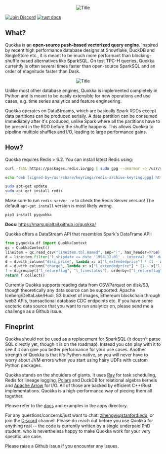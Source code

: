 <p align="center">
  <img src="https://github.com/marsupialtail/quokka/blob/master/docs/quokka-banner.png?raw=true" alt="Title"/>
</p>

[![Join Discord](https://img.shields.io/badge/-Join%20Quokka%20Discord-blue?logo=discord)](https://discord.gg/6ujVV9HAg3)
<a href="https://marsupialtail.github.io/quokka/">
    <img src="https://github.com/marsupialtail/quokka/blob/master/docs/docs/badge.svg" alt="rust docs"/>
</a>

## What?

Quokka is an **open-source push-based vectorized query engine**. Inspired by recent high performance database designs at Snowflake, DuckDB and SingleStore etc., it is meant to be much more performant than blocking-shuffle based alternatives like SparkSQL. On test TPC-H queries, Quokka currently is often several times faster than open-source SparkSQL and an order of magnitude faster than Dask. 

<p align="center">
  <img src="https://github.com/marsupialtail/quokka/blob/master/docs/docs/tpch-parquet.svg?raw=true" alt="Title"/>
</p>

Unlike most other database engines, Quokka is implemented completely in Python and is meant to be easily extensible for new operations and use cases, e.g. time series analytics and feature engineering. 

Quokka operates on DataStreams, which are basically Spark RDDs except data partitions can be produced serially. A data partition can be consumed immediately after it's produced, unlike Spark where all the partitions have to be present in the RDD before the shuffle happens. This allows Quokka to pipeline multiple shuffles and I/O, leading to large performance gains.

## How?

Quokka requires Redis > 6.2. You can install latest Redis using: 

~~~bash
curl -fsSL https://packages.redis.io/gpg | sudo gpg --dearmor -o /usr/share/keyrings/redis-archive-keyring.gpg

echo "deb [signed-by=/usr/share/keyrings/redis-archive-keyring.gpg] https://packages.redis.io/deb $(lsb_release -cs) main" | sudo tee /etc/apt/sources.list.d/redis.list

sudo apt-get update
sudo apt-get install redis
~~~

Make sure to run `redis-server -v` to check the Redis Server version! The default `apt-get install` version is most likely wrong.

~~~python
pip3 install pyquokka
~~~
**Docs**: https://marsupialtail.github.io/quokka/

Quokka offers a DataStream API that resembles Spark's DataFrame API:

~~~python
from pyquokka.df import QuokkaContext
qc = QuokkaContext()
lineitem = qc.read_csv("lineitem.tbl.named", sep="|", has_header=True)
d = lineitem.filter("l_shipdate <= date '1998-12-01' - interval '90' day")
d = d.with_column("disc_price", lambda x: x["l_extendedprice"] * (1 - x["l_discount"]), required_columns ={"l_extendedprice", "l_discount"})
d = d.with_column("charge", lambda x: x["l_extendedprice"] * (1 - x["l_discount"]) * (1 + x["l_tax"]), required_columns={"l_extendedprice", "l_discount", "l_tax"})
f = d.groupby(["l_returnflag", "l_linestatus"], orderby=["l_returnflag","l_linestatus"]).agg({"l_quantity":["sum","avg"], "l_extendedprice":["sum","avg"], "disc_price":"sum", "charge":"sum", "l_discount":"avg","*":"count"})
return f.collect()
~~~

Currently Quokka supports reading data from CSV/Parquet on disk/S3, though theoretically any data source can be supported: Apache Iceberg/DeltaLake/Hudi, S3 bucket of images, Ethereum blockchain through web3 APIs, transactional database CDC endpoints etc. If you have some esoteric data source that you want to run analytics on, please send me a challenge as a Github issue. 

## Fineprint

Quokka should not be used as a replacement for SparkSQL (it doesn't parse SQL directly yet, though it is on the roadmap). Instead you can play with it to see if it can give you better performance for your use cases. Another strength of Quokka is that it's Python-native, so you will never have to worry about JVM errors when you start using hairy UDFs with custom Python packages.

Quokka stands on the shoulders of giants. It uses [Ray](https://github.com/ray-project/ray) for task scheduling, Redis for lineage logging, [Polars](https://github.com/pola-rs/polars) and DuckDB for relational algebra kernels and [Apache Arrow](https://github.com/apache/arrow) for I/O. All of those are backed by efficient C++/Rust implementations. Quokka is a high-performance way of piecing them all together.

Please refer to the [docs](https://marsupialtail.github.io/quokka/) and examples in the apps directory. 

For any questions/concerns/just want to chat: zihengw@stanford.edu, or join the [Discord](https://discord.gg/6ujVV9HAg3) channel. Please do reach out before you use Quokka for anything real -- the code is currently written by a single underpaid PhD student, who is nevertheless happy to make Quokka work for your very specific use case.

Please raise a Github issue if you encounter any issues.
